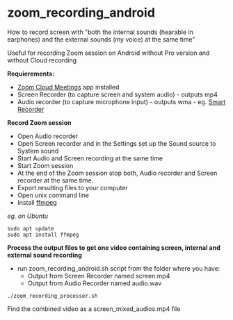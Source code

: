 # zoom_recording_android

How to record screen with "both the internal sounds (hearable in earphones) and the external sounds (my voice) at the same time"

Useful for recording Zoom session on Android without Pro version and without Cloud recording

**Requierements:**
* [Zoom Cloud Meetings](https://play.google.com/store/apps/details?id=us.zoom.videomeetings&hl=en) app installed
* Screen Recorder (to capture screen and system audio) - outputs mp4 
* Audio recorder (to capture microphone input) - outputs wma - eg. [Smart Recorder](https://play.google.com/store/apps/details?id=com.andrwq.recorder&hl=en)
  
**Record Zoom session**

* Open Audio recorder
* Open Screen recorder and in the Settings set up the Sound source to System sound
* Start Audio and Screen recording at the same time
* Start Zoom session
* At the end of the Zoom session stop both, Audio recorder and Screen recorder at the same time. 
* Export resulting files to your computer
* Open unix command line
* Install [ffmpeg](https://www.ffmpeg.org)

*eg. on Ubuntu*
```
sudo apt update
sudo apt install ffmpeg
```

**Process the output files to get one video containing screen, internal and external sound recording**
* run  zoom_recording_android.sh script from the folder where you have:
  * Output from Screen Recorder named screen.mp4
  * Output from Audio Recorder named audio.wav

```
./zoom_recording_processer.sh
```
Find the combined video as a screen_mixed_audios.mp4 file
